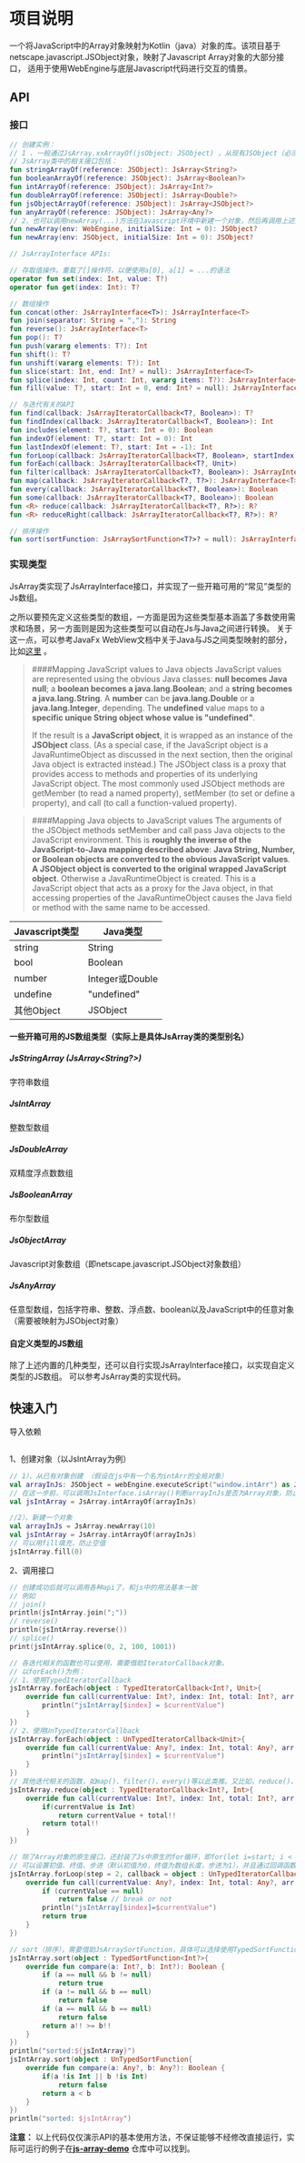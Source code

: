 # 项目说明
一个将JavaScript中的Array对象映射为Kotlin（java）对象的库。该项目基于netscape.javascript.JSObject对象，映射了Javascript Array对象的大部分接口，
适用于使用WebEngine与底层Javascript代码进行交互的情景。

## API

### 接口
```kotlin
// 创建实例：
// 1 、一般通过JsArray.xxArrayOf(jsObject: JSObject) ，从现有JSObject（必须指向一个js Array对象）创建实例
// JsArray类中的相关接口包括：
fun stringArrayOf(reference: JSObject): JsArray<String?>
fun booleanArrayOf(reference: JSObject): JsArray<Boolean?>
fun intArrayOf(reference: JSObject): JsArray<Int?>
fun doubleArrayOf(reference: JSObject): JsArray<Double?>
fun jsObjectArrayOf(reference: JSObject): JsArray<JSObject?>
fun anyArrayOf(reference: JSObject): JsArray<Any?>
// 2、也可以调用newArray(...)方法在Javascript环境中新建一个对象，然后再调用上述方法创建实例
fun newArray(env: WebEngine, initialSize: Int = 0): JSObject?
fun newArray(env: JSObject, initialSize: Int = 0): JSObject?

// JsArrayInterface APIs:

// 存取值操作。重载了[]操作符，以便使用a[0], a[1] = ...的语法
operator fun set(index: Int, value: T?)
operator fun get(index: Int): T?

// 数组操作
fun concat(other: JsArrayInterface<T>): JsArrayInterface<T>
fun join(separator: String = ","): String
fun reverse(): JsArrayInterface<T>
fun pop(): T?
fun push(vararg elements: T?): Int
fun shift(): T?
fun unshift(vararg elements: T?): Int
fun slice(start: Int, end: Int? = null): JsArrayInterface<T>
fun splice(index: Int, count: Int, vararg items: T?): JsArrayInterface<T>
fun fill(value: T?, start: Int = 0, end: Int? = null): JsArrayInterface<T>

// 与迭代有关的API
fun find(callback: JsArrayIteratorCallback<T?, Boolean>): T?
fun findIndex(callback: JsArrayIteratorCallback<T, Boolean>): Int
fun includes(element: T?, start: Int = 0): Boolean
fun indexOf(element: T?, start: Int = 0): Int
fun lastIndexOf(element: T?, start: Int = -1): Int
fun forLoop(callback: JsArrayIteratorCallback<T?, Boolean>, startIndex: Int = 0, stopIndex: Int = -1, step: Int = 1)
fun forEach(callback: JsArrayIteratorCallback<T?, Unit>)
fun filter(callback: JsArrayIteratorCallback<T?, Boolean>): JsArrayInterface<T>
fun map(callback: JsArrayIteratorCallback<T?, T?>): JsArrayInterface<T>
fun every(callback: JsArrayIteratorCallback<T?, Boolean>): Boolean
fun some(callback: JsArrayIteratorCallback<T?, Boolean>): Boolean
fun <R> reduce(callback: JsArrayIteratorCallback<T?, R?>): R?
fun <R> reduceRight(callback: JsArrayIteratorCallback<T?, R?>): R?

// 排序操作
fun sort(sortFunction: JsArraySortFunction<T?>? = null): JsArrayInterface<T>
```

### 实现类型
JsArray类实现了JsArrayInterface接口，并实现了一些开箱可用的“常见”类型的Js数组。

之所以要预先定义这些类型的数组，一方面是因为这些类型基本涵盖了多数使用需求和场景，另一方面则是因为这些类型可以自动在Js与Java之间进行转换。
关于这一点，可以参考JavaFx WebView文档中关于Java与JS之间类型映射的部分，比如[这里](https://openjfx.io/javadoc/11/javafx.web/javafx/scene/web/WebEngine.html) 。
> ####Mapping JavaScript values to Java objects
> JavaScript values are represented using the obvious Java classes: 
> **null becomes Java null**; 
> a **boolean becomes a java.lang.Boolean**; 
> and a **string becomes a java.lang.String**. 
> A **number** can be **java.lang.Double** or a **java.lang.Integer**, depending. 
> The **undefined** value maps to a **specific unique String object whose value is "undefined"**.
>
> If the result is a **JavaScript object**, it is wrapped as an instance of the **JSObject** class. 
> (As a special case, if the JavaScript object is a JavaRuntimeObject as discussed in the next section, then the original Java object is extracted instead.) 
> The JSObject class is a proxy that provides access to methods and properties of its underlying JavaScript object. The most commonly used JSObject methods are getMember (to read a named property), setMember (to set or define a property), and call (to call a function-valued property).

> ####Mapping Java objects to JavaScript values
> The arguments of the JSObject methods setMember and call pass Java objects to the JavaScript environment. 
> This is **roughly the inverse of the JavaScript-to-Java mapping described above**:
> **Java String, Number, or Boolean objects are converted to the obvious JavaScript values**.
> **A JSObject object is converted to the original wrapped JavaScript object**.
> Otherwise a JavaRuntimeObject is created. This is a JavaScript object that acts as a proxy for the Java object, in that accessing properties of the JavaRuntimeObject causes the Java field or method with the same name to be accessed.

|  Javascript类型   | Java类型        |
|  ----------------| -------------- |
| string           | String         |
| bool            | Boolean         |
| number          | Integer或Double |
| undefine        | "undefined"    |
| 其他Object       | JSObject      |

#### 一些开箱可用的JS数组类型（实际上是具体JsArray<T>类的类型别名）
##### JsStringArray (JsArray<String?>)
字符串数组

##### JsIntArray
整数型数组

##### JsDoubleArray
双精度浮点数数组

##### JsBooleanArray
布尔型数组

##### JsObjectArray
Javascript对象数组（即netscape.javascript.JSObject对象数组）

##### JsAnyArray
任意型数组，包括字符串、整数、浮点数、boolean以及JavaScript中的任意对象（需要被映射为JSObject对象）

#### 自定义类型的JS数组
除了上述内置的几种类型，还可以自行实现JsArrayInterface<T>接口，以实现自定义类型的JS数组。 可以参考JsArray类的实现代码。

## 快速入门
导入依赖
```

```

1、创建对象（以JsIntArray为例）
```kotlin
// 1）、从已有对象创建 （假设在js中有一个名为intArr的全局对象）
val arrayInJs: JSObject = webEngine.executeScript("window.intArr") as JSObject
// 在这一步前，可以调用JsInterface.isArray()判断arrayInJs是否为Array对象，防止抛出异常
val jsIntArray = JsArray.intArrayOf(arrayInJs)

//2）、新建一个对象
val arrayInJs = JsArray.newArray(10)
val jsIntArray = JsArray.intArrayOf(arrayInJs)
// 可以用fill填充，防止空值
jsIntArray.fill(0)
```

2、调用接口
```kotlin
// 创建成功后就可以调用各种api了，和js中的用法基本一致
// 例如
// join()
println(jsIntArray.join(";"))
// reverse()
println(jsIntArray.reverse())
// splice()
print(jsIntArray.splice(0, 2, 100, 1001))

// 各迭代相关的函数也可以使用，需要借助IteratorCallback对象。
// 以forEach()为例：
// 1、使用TypedIteratorCallback
jsIntArray.forEach(object : TypedIteratorCallback<Int?, Unit>{
    override fun call(currentValue: Int?, index: Int, total: Int?, arr: Any?) {
        println("jsIntArray[$index] = $currentValue")
    }
})
// 2、使用UnTypedIteratorCallback
jsIntArray.forEach(object : UnTypedIteratorCallback<Unit>{
    override fun call(currentValue: Any?, index: Int, total: Any?, arr: Any?) {
        println("jsIntArray[$index] = $currentValue")
    }
})
// 其他迭代相关的函数，如map()、filter()、every()等以此类推。又比如，reduce()、reduceRight()的基本使用如下（简单的数值累加的例子）：
jsIntArray.reduce(object : TypedIteratorCallback<Int?, Int>{
    override fun call(currentValue: Int?, index: Int, total: Int?, arr: Any?): Int {
        if(currentValue is Int)
            return currentValue + total!!
        return total!!
    }
})

// 除了Array对象的原生接口，还封装了Js中原生的for循环，即for(let i=start; i < stop; i = i + step){...}
// 可以设置初值、终值、步进（默认初值为0，终值为数组长度，步进为1），并且通过回调函数的返回值控制是否跳出循环
jsIntArray.forLoop(step = 2, callback = object : UnTypedIteratorCallback<Boolean>{
    override fun call(currentValue: Any?, index: Int, total: Any?, arr: Any?): Boolean {
        if (currentValue == null)
            return false // break or not
        println("jsIntArray[$index]=$currentValue")
        return true
    }
})

// sort（排序），需要借助JsArraySortFunction，具体可以选择使用TypedSortFunction或者UnTypedSortFunction的其中一种
jsIntArray.sort(object : TypedSortFunction<Int?>{
    override fun compare(a: Int?, b: Int?): Boolean {
        if (a == null && b != null)
            return true
        if (a != null && b == null)
            return false
        if (a == null && b == null)
            return false
        return a!! >= b!!
    }
})
println("sorted:${jsIntArray}")
jsIntArray.sort(object : UnTypedSortFunction{
    override fun compare(a: Any?, b: Any?): Boolean {
        if(a !is Int || b !is Int)
            return false
        return a < b
    }
})
println("sorted: $jsIntArray")
```

**注意：** 以上代码仅仅演示API的基本使用方法，不保证能够不经修改直接运行，实际可运行的例子在[**js-array-demo**]() 仓库中可以找到。
